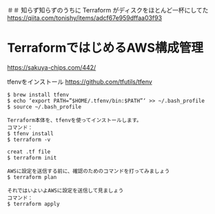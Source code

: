 ＃＃ 知らず知らずのうちに Terraform がディスクをほとんど一杯にしてた
https://qiita.com/tonishy/items/adcf67e959dffaa03f93

# TerraformではじめるAWS構成管理
https://sakuya-chips.com/442/

tfenvをインストール https://github.com/tfutils/tfenv
```shell
$ brew install tfenv
$ echo ‘export PATH=”$HOME/.tfenv/bin:$PATH”‘ >> ~/.bash_profile
$ source ~/.bash_profile

Terraform本体を、tfenvを使ってインストールします。
コマンド：
$ tfenv install
$ terraform -v

creat .tf file
$ terraform init

AWSに設定を送信する前に、確認のためのコマンドを打ってみましょう
$ terraform plan

それではいよいよAWSに設定を送信して見ましょう
コマンド：
$ terraform apply
```
